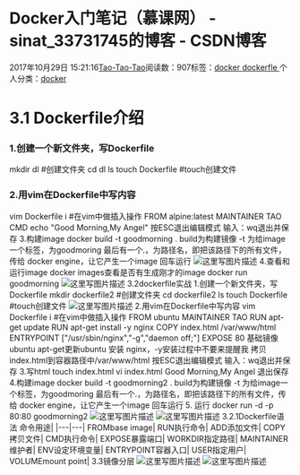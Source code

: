 
# Docker入门笔记（慕课网） - sinat_33731745的博客 - CSDN博客

2017年10月29日 15:21:16[Tao-Tao-Tao](https://me.csdn.net/sinat_33731745)阅读数：907标签：[docker																](https://so.csdn.net/so/search/s.do?q=docker&t=blog)[dockerfle																](https://so.csdn.net/so/search/s.do?q=dockerfle&t=blog)[
							](https://so.csdn.net/so/search/s.do?q=docker&t=blog)个人分类：[docker																](https://blog.csdn.net/sinat_33731745/article/category/7256766)



# 3.1 Dockerfile介绍
### 1.创建一个新文件夹，写Dockerfile
mkdir dl   \#创建文件夹
cd dl
ls
touch Dockerfile  \#touch创建文件
### 2.用vim在Dockerfile中写内容
vim Dockerfile
i \#在vim中做插入操作
FROM alpine:latest
MAINTAINER TAO
CMD echo  "Good Morning,My Angel"
按ESC退出编辑模式
输入：wq退出并保存
3.构建image
docker build -t goodmorning .
build为构建镜像
-t 为给image一个标签，为goodmoring
最后有一个.，为路径名，即把该路径下的所有文件，传给 docker engine，让它产生一个image
回车运行
![这里写图片描述](https://img-blog.csdn.net/20171029151604774?watermark/2/text/aHR0cDovL2Jsb2cuY3Nkbi5uZXQvc2luYXRfMzM3MzE3NDU=/font/5a6L5L2T/fontsize/400/fill/I0JBQkFCMA==/dissolve/70/gravity/SouthEast)
4.查看和运行image
docker images查看是否有生成刚才的image
docker run goodmorning
![这里写图片描述](https://img-blog.csdn.net/20171029152014678?watermark/2/text/aHR0cDovL2Jsb2cuY3Nkbi5uZXQvc2luYXRfMzM3MzE3NDU=/font/5a6L5L2T/fontsize/400/fill/I0JBQkFCMA==/dissolve/70/gravity/SouthEast)
3.2dockerfile实战
1.创建一个新文件夹，写Dockerfile
mkdir dockerfile2   \#创建文件夹
cd dockerfile2
ls
touch Dockerfile  \#touch创建文件
![这里写图片描述](https://img-blog.csdn.net/20171029152705789?watermark/2/text/aHR0cDovL2Jsb2cuY3Nkbi5uZXQvc2luYXRfMzM3MzE3NDU=/font/5a6L5L2T/fontsize/400/fill/I0JBQkFCMA==/dissolve/70/gravity/SouthEast)
2.用vim在Dockerfile中写内容
vim Dockerfile
i \#在vim中做插入操作
FROM ubuntu
MAINTAINER TAO
RUN apt-get update
RUN apt-get install -y nginx
COPY index.html /var/www/html
ENTRYPOINT ["/usr/sbin/nginx","-g","daemon off;"]
EXPOSE 80
基础镜像ubuntu
apt-get更新ubuntu
安装 nginx，-y安装过程中不要来提醒我
拷贝 index.html到容器路径中/var/www/html
按ESC退出编辑模式
输入：wq退出并保存
3.写html
touch index.html
vi index.html
Good Morning,My Angel
退出保存
4.构建image
docker build -t goodmorning2 .
build为构建镜像
-t 为给image一个标签，为goodmoring
最后有一个.，为路径名，即把该路径下的所有文件，传给 docker engine，让它产生一个image
回车运行
5. 运行
docker run -d -p 80:80 goodmorning2
![这里写图片描述](https://img-blog.csdn.net/20171029160722033?watermark/2/text/aHR0cDovL2Jsb2cuY3Nkbi5uZXQvc2luYXRfMzM3MzE3NDU=/font/5a6L5L2T/fontsize/400/fill/I0JBQkFCMA==/dissolve/70/gravity/SouthEast)
![这里写图片描述](https://img-blog.csdn.net/20171029160801546?watermark/2/text/aHR0cDovL2Jsb2cuY3Nkbi5uZXQvc2luYXRfMzM3MzE3NDU=/font/5a6L5L2T/fontsize/400/fill/I0JBQkFCMA==/dissolve/70/gravity/SouthEast)
3.2.1Dockerfile语法
命令用途|
|---|---|
FROMbase image|
RUN执行命令|
ADD添加文件|
COPY拷贝文件|
CMD执行命令|
EXPOSE暴露端口|
WORKDIR指定路径|
MAINTAINER维护者|
ENV设定环境变量|
ENTRYPOINT容器入口|
USER指定用户|
VOLUMEmount point|
3.3镜像分层
![这里写图片描述](https://img-blog.csdn.net/20171029161844032?watermark/2/text/aHR0cDovL2Jsb2cuY3Nkbi5uZXQvc2luYXRfMzM3MzE3NDU=/font/5a6L5L2T/fontsize/400/fill/I0JBQkFCMA==/dissolve/70/gravity/SouthEast)
![这里写图片描述](https://img-blog.csdn.net/20171029161859881?watermark/2/text/aHR0cDovL2Jsb2cuY3Nkbi5uZXQvc2luYXRfMzM3MzE3NDU=/font/5a6L5L2T/fontsize/400/fill/I0JBQkFCMA==/dissolve/70/gravity/SouthEast)

